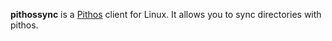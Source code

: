 **pithossync** is a [Pithos](https://pithos.grnet.gr/) client for Linux.
It allows you to sync directories with pithos.
